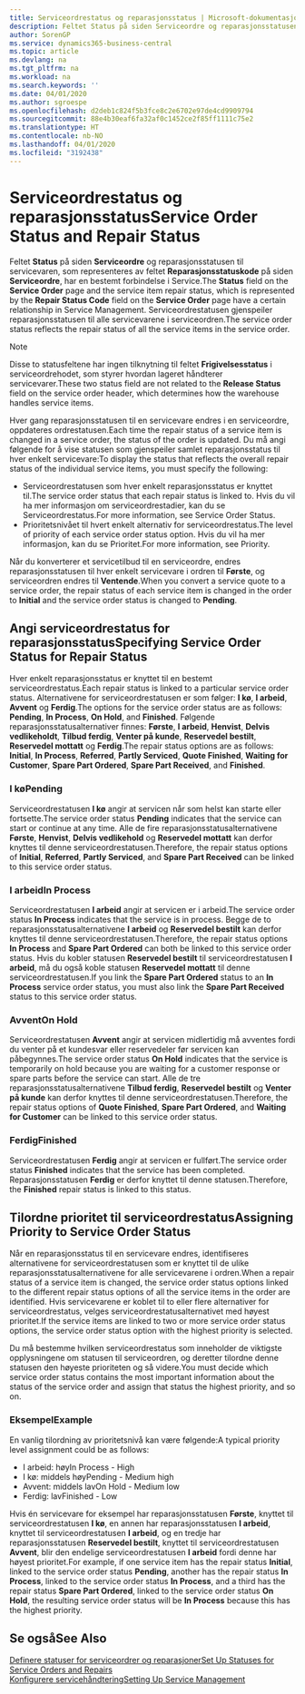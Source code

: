 ```yaml
---
title: Serviceordrestatus og reparasjonsstatus | Microsoft-dokumentasjon
description: Feltet Status på siden Serviceordre og reparasjonsstatusen til servicevaren, som representeres av feltet Reparasjonsstatuskode på siden Serviceordre, har en bestemt forbindelse i Service. Serviceordrestatusen gjenspeiler reparasjonsstatusen til alle servicevarene i serviceordren.
author: SorenGP
ms.service: dynamics365-business-central
ms.topic: article
ms.devlang: na
ms.tgt_pltfrm: na
ms.workload: na
ms.search.keywords: ''
ms.date: 04/01/2020
ms.author: sgroespe
ms.openlocfilehash: d2deb1c824f5b3fce8c2e6702e97de4cd9909794
ms.sourcegitcommit: 88e4b30eaf6fa32af0c1452ce2f85ff1111c75e2
ms.translationtype: HT
ms.contentlocale: nb-NO
ms.lasthandoff: 04/01/2020
ms.locfileid: "3192438"
---
```

# <a name="service-order-status-and-repair-status"></a><span data-ttu-id="83ebd-104">Serviceordrestatus og reparasjonsstatus</span><span class="sxs-lookup"><span data-stu-id="83ebd-104">Service Order Status and Repair Status</span></span>
<span data-ttu-id="83ebd-105">Feltet **Status** på siden **Serviceordre** og reparasjonsstatusen til servicevaren, som representeres av feltet **Reparasjonsstatuskode** på siden **Serviceordre**, har en bestemt forbindelse i Service.</span><span class="sxs-lookup"><span data-stu-id="83ebd-105">The **Status** field on the **Service Order** page and the service item repair status, which is represented by the **Repair Status Code** field on the **Service Order** page have a certain relationship in Service Management.</span></span> <span data-ttu-id="83ebd-106">Serviceordrestatusen gjenspeiler reparasjonsstatusen til alle servicevarene i serviceordren.</span><span class="sxs-lookup"><span data-stu-id="83ebd-106">The service order status reflects the repair status of all the service items in the service order.</span></span>  

> [!NOTE]  
>  <span data-ttu-id="83ebd-107">Disse to statusfeltene har ingen tilknytning til feltet **Frigivelsesstatus** i serviceordrehodet, som styrer hvordan lageret håndterer servicevarer.</span><span class="sxs-lookup"><span data-stu-id="83ebd-107">These two status field are not related to the **Release Status** field on the service order header, which determines how the warehouse handles service items.</span></span>  

 <span data-ttu-id="83ebd-108">Hver gang reparasjonsstatusen til en servicevare endres i en serviceordre, oppdateres ordrestatusen.</span><span class="sxs-lookup"><span data-stu-id="83ebd-108">Each time the repair status of a service item is changed in a service order, the status of the order is updated.</span></span> <span data-ttu-id="83ebd-109">Du må angi følgende for å vise statusen som gjenspeiler samlet reparasjonsstatus til hver enkelt servicevare:</span><span class="sxs-lookup"><span data-stu-id="83ebd-109">To display the status that reflects the overall repair status of the individual service items, you must specify the following:</span></span>  

* <span data-ttu-id="83ebd-110">Serviceordrestatusen som hver enkelt reparasjonsstatus er knyttet til.</span><span class="sxs-lookup"><span data-stu-id="83ebd-110">The service order status that each repair status is linked to.</span></span> <span data-ttu-id="83ebd-111">Hvis du vil ha mer informasjon om serviceordrestadier, kan du se Serviceordrestatus.</span><span class="sxs-lookup"><span data-stu-id="83ebd-111">For more information, see Service Order Status.</span></span>  
* <span data-ttu-id="83ebd-112">Prioritetsnivået til hvert enkelt alternativ for serviceordrestatus.</span><span class="sxs-lookup"><span data-stu-id="83ebd-112">The level of priority of each service order status option.</span></span> <span data-ttu-id="83ebd-113">Hvis du vil ha mer informasjon, kan du se Prioritet.</span><span class="sxs-lookup"><span data-stu-id="83ebd-113">For more information, see Priority.</span></span>  

 <span data-ttu-id="83ebd-114">Når du konverterer et servicetilbud til en serviceordre, endres reparasjonsstatusen til hver enkelt servicevare i ordren til **Første**, og serviceordren endres til **Ventende**.</span><span class="sxs-lookup"><span data-stu-id="83ebd-114">When you convert a service quote to a service order, the repair status of each service item is changed in the order to **Initial** and the service order status is changed to **Pending**.</span></span>  

## <a name="specifying-service-order-status-for-repair-status"></a><span data-ttu-id="83ebd-115">Angi serviceordrestatus for reparasjonsstatus</span><span class="sxs-lookup"><span data-stu-id="83ebd-115">Specifying Service Order Status for Repair Status</span></span>  
<span data-ttu-id="83ebd-116">Hver enkelt reparasjonsstatus er knyttet til en bestemt serviceordrestatus.</span><span class="sxs-lookup"><span data-stu-id="83ebd-116">Each repair status is linked to a particular service order status.</span></span> <span data-ttu-id="83ebd-117">Alternativene for serviceordrestatusen er som følger: **I kø**, **I arbeid**, **Avvent** og **Ferdig**.</span><span class="sxs-lookup"><span data-stu-id="83ebd-117">The options for the service order status are as follows: **Pending**, **In Process**, **On Hold**, and **Finished**.</span></span> <span data-ttu-id="83ebd-118">Følgende reparasjonsstatusalternativer finnes: **Første**, **I arbeid**, **Henvist**, **Delvis vedlikeholdt**, **Tilbud ferdig**, **Venter på kunde**, **Reservedel bestilt**, **Reservedel mottatt** og **Ferdig**.</span><span class="sxs-lookup"><span data-stu-id="83ebd-118">The repair status options are as follows: **Initial**, **In Process**, **Referred**, **Partly Serviced**, **Quote Finished**, **Waiting for Customer**, **Spare Part Ordered**, **Spare Part Received**, and **Finished**.</span></span>  

### <a name="pending"></a><span data-ttu-id="83ebd-119">I kø</span><span class="sxs-lookup"><span data-stu-id="83ebd-119">Pending</span></span>  
<span data-ttu-id="83ebd-120">Serviceordrestatusen **I kø** angir at servicen når som helst kan starte eller fortsette.</span><span class="sxs-lookup"><span data-stu-id="83ebd-120">The service order status **Pending** indicates that the service can start or continue at any time.</span></span> <span data-ttu-id="83ebd-121">Alle de fire reparasjonsstatusalternativene **Første**, **Henvist**, **Delvis vedlikehold** og **Reservedel mottatt** kan derfor knyttes til denne serviceordrestatusen.</span><span class="sxs-lookup"><span data-stu-id="83ebd-121">Therefore, the repair status options of **Initial**, **Referred**, **Partly Serviced**, and **Spare Part Received** can be linked to this service order status.</span></span>  

### <a name="in-process"></a><span data-ttu-id="83ebd-122">I arbeid</span><span class="sxs-lookup"><span data-stu-id="83ebd-122">In Process</span></span>  
<span data-ttu-id="83ebd-123">Serviceordrestatusen **I arbeid** angir at servicen er i arbeid.</span><span class="sxs-lookup"><span data-stu-id="83ebd-123">The service order status **In Process** indicates that the service is in process.</span></span> <span data-ttu-id="83ebd-124">Begge de to reparasjonsstatusalternativene **I arbeid** og **Reservedel bestilt** kan derfor knyttes til denne serviceordrestatusen.</span><span class="sxs-lookup"><span data-stu-id="83ebd-124">Therefore, the repair status options **In Process** and **Spare Part Ordered** can both be linked to this service order status.</span></span> <span data-ttu-id="83ebd-125">Hvis du kobler statusen **Reservedel bestilt** til serviceordrestatusen **I arbeid**, må du også koble statusen **Reservedel mottatt** til denne serviceordrestatusen.</span><span class="sxs-lookup"><span data-stu-id="83ebd-125">If you link the **Spare Part Ordered** status to an **In Process** service order status, you must also link the **Spare Part Received** status to this service order status.</span></span>  

### <a name="on-hold"></a><span data-ttu-id="83ebd-126">Avvent</span><span class="sxs-lookup"><span data-stu-id="83ebd-126">On Hold</span></span>  
<span data-ttu-id="83ebd-127">Serviceordrestatusen **Avvent** angir at servicen midlertidig må avventes fordi du venter på et kundesvar eller reservedeler før servicen kan påbegynnes.</span><span class="sxs-lookup"><span data-stu-id="83ebd-127">The service order status **On Hold** indicates that the service is temporarily on hold because you are waiting for a customer response or spare parts before the service can start.</span></span> <span data-ttu-id="83ebd-128">Alle de tre reparasjonsstatusalternativene **Tilbud ferdig**, **Reservedel bestilt** og **Venter på kunde** kan derfor knyttes til denne serviceordrestatusen.</span><span class="sxs-lookup"><span data-stu-id="83ebd-128">Therefore, the repair status options of **Quote Finished**, **Spare Part Ordered**, and **Waiting for Customer** can be linked to this service order status.</span></span>  

### <a name="finished"></a><span data-ttu-id="83ebd-129">Ferdig</span><span class="sxs-lookup"><span data-stu-id="83ebd-129">Finished</span></span>  
<span data-ttu-id="83ebd-130">Serviceordrestatusen **Ferdig** angir at servicen er fullført.</span><span class="sxs-lookup"><span data-stu-id="83ebd-130">The service order status **Finished** indicates that the service has been completed.</span></span> <span data-ttu-id="83ebd-131">Reparasjonsstatusen **Ferdig** er derfor knyttet til denne statusen.</span><span class="sxs-lookup"><span data-stu-id="83ebd-131">Therefore, the **Finished** repair status is linked to this status.</span></span>  

## <a name="assigning-priority-to-service-order-status"></a><span data-ttu-id="83ebd-132">Tilordne prioritet til serviceordrestatus</span><span class="sxs-lookup"><span data-stu-id="83ebd-132">Assigning Priority to Service Order Status</span></span>  
<span data-ttu-id="83ebd-133">Når en reparasjonsstatus til en servicevare endres, identifiseres alternativene for serviceordrestatusen som er knyttet til de ulike reparasjonsstatusalternativene for alle servicevarene i ordren.</span><span class="sxs-lookup"><span data-stu-id="83ebd-133">When a repair status of a service item is changed, the service order status options linked to the different repair status options of all the service items in the order are identified.</span></span> <span data-ttu-id="83ebd-134">Hvis servicevarene er koblet til to eller flere alternativer for serviceordrestatus, velges serviceordrestatusalternativet med høyest prioritet.</span><span class="sxs-lookup"><span data-stu-id="83ebd-134">If the service items are linked to two or more service order status options, the service order status option with the highest priority is selected.</span></span>  

<span data-ttu-id="83ebd-135">Du må bestemme hvilken serviceordrestatus som inneholder de viktigste opplysningene om statusen til serviceordren, og deretter tilordne denne statusen den høyeste prioriteten og så videre.</span><span class="sxs-lookup"><span data-stu-id="83ebd-135">You must decide which service order status contains the most important information about the status of the service order and assign that status the highest priority, and so on.</span></span>  

### <a name="example"></a><span data-ttu-id="83ebd-136">Eksempel</span><span class="sxs-lookup"><span data-stu-id="83ebd-136">Example</span></span>  
<span data-ttu-id="83ebd-137">En vanlig tilordning av prioritetsnivå kan være følgende:</span><span class="sxs-lookup"><span data-stu-id="83ebd-137">A typical priority level assignment could be as follows:</span></span>  

* <span data-ttu-id="83ebd-138">I arbeid: høy</span><span class="sxs-lookup"><span data-stu-id="83ebd-138">In Process - High</span></span>  
* <span data-ttu-id="83ebd-139">I kø: middels høy</span><span class="sxs-lookup"><span data-stu-id="83ebd-139">Pending - Medium high</span></span>  
* <span data-ttu-id="83ebd-140">Avvent: middels lav</span><span class="sxs-lookup"><span data-stu-id="83ebd-140">On Hold - Medium low</span></span>  
* <span data-ttu-id="83ebd-141">Ferdig: lav</span><span class="sxs-lookup"><span data-stu-id="83ebd-141">Finished - Low</span></span>  

<span data-ttu-id="83ebd-142">Hvis én servicevare for eksempel har reparasjonsstatusen **Første**, knyttet til serviceordrestatusen **I kø**, en annen har reparasjonsstatusen **I arbeid**, knyttet til serviceordrestatusen **I arbeid**, og en tredje har reparasjonsstatusen **Reservedel bestilt**, knyttet til serviceordrestatusen **Avvent**, blir den endelige serviceordrestatusen **I arbeid** fordi denne har høyest prioritet.</span><span class="sxs-lookup"><span data-stu-id="83ebd-142">For example, if one service item has the repair status **Initial**, linked to the service order status **Pending**, another has the repair status **In Process**, linked to the service order status **In Process**, and a third has the repair status **Spare Part Ordered**, linked to the service order status **On Hold**, the resulting service order status will be **In Process** because this has the highest priority.</span></span>  

## <a name="see-also"></a><span data-ttu-id="83ebd-143">Se også</span><span class="sxs-lookup"><span data-stu-id="83ebd-143">See Also</span></span>  
[<span data-ttu-id="83ebd-144">Definere statuser for serviceordrer og reparasjoner</span><span class="sxs-lookup"><span data-stu-id="83ebd-144">Set Up Statuses for Service Orders and Repairs</span></span>](service-order-repair-status.md)  
[<span data-ttu-id="83ebd-145">Konfigurere servicehåndtering</span><span class="sxs-lookup"><span data-stu-id="83ebd-145">Setting Up Service Management</span></span>](service-setup-service.md)  
